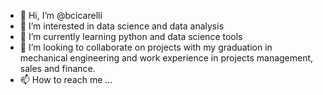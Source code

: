 - 👋 Hi, I’m @bcicarelli
- 👀 I’m interested in data science and data analysis
- 🌱 I’m currently learning python and data science tools
- 💞️ I’m looking to collaborate on projects with my graduation in mechanical engineering and work experience in projects management, sales and finance.
- 📫 How to reach me ...

<!---
bcicarelli/bcicarelli is a ✨ special ✨ repository because its `README.md` (this file) appears on your GitHub profile.
You can click the Preview link to take a look at your changes.
--->
